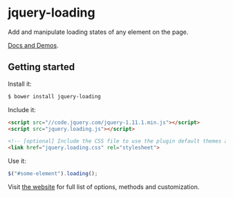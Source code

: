# jquery-loading

Add and manipulate loading states of any element on the page.

[Docs and Demos](http://carlosbonetti.github.io/jquery-loading/).

## Getting started

Install it:

```sh
$ bower install jquery-loading
```

Include it:

```html
<script src="//code.jquery.com/jquery-1.11.1.min.js"></script>
<script src="jquery.loading.js"></script>

<!-- [optional] Include the CSS file to use the plugin default themes and loaders -->
<link href="jquery.loading.css" rel="stylesheet">
```

Use it:
```javascript
$("#some-element").loading();
```

Visit [the website](http://carlosbonetti.github.io/jquery-loading/) for full list of options, methods and customization.

